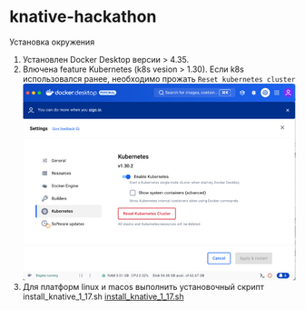 # knative-hackathon

Установка окружения

1. Установлен Docker Desktop версии > 4.35.  
2. Влючена feature Kubernetes (k8s vesion > 1.30). Если k8s использовался ранее, необходимо прожать `Reset kubernetes cluster`
![](img.png)  
3. Для платформ linux и macos выполнить установочный скрипт install_knative_1_17.sh [install_knative_1_17.sh](install_knative_1_17.sh)
   

